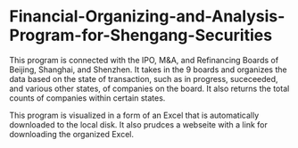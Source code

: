# Financial-Organizing-and-Analysis-Program-for-Shengang-Securities

This program is connected with the IPO, M&A, and Refinancing Boards of Beijing, Shanghai, and Shenzhen. It takes in the 9 boards and organizes the data based on the state of transaction, such as in progress, suceceeded, and various other states, of companies on the board. It also returns the total counts of companies within certain states.

This program is visualized in a form of an Excel that is automatically downloaded to the local disk. It also prudces a webseite with a link for downloading the organized Excel.
